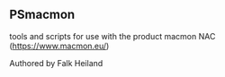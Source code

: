 ## PSmacmon

tools and scripts for use with the product macmon NAC (https://www.macmon.eu/)

Authored by Falk Heiland


